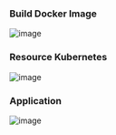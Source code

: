 ### Build Docker Image
![image](https://github.com/user-attachments/assets/f579b2d5-b8f9-450c-928a-88788480d496)
### Resource Kubernetes
![image](https://github.com/user-attachments/assets/b6e8a3cd-a3b4-4fd9-a6ec-97023fd38ba0)
### Application
![image](https://github.com/user-attachments/assets/6b0ff6bf-5b69-4801-9c46-3acdc403440f)


